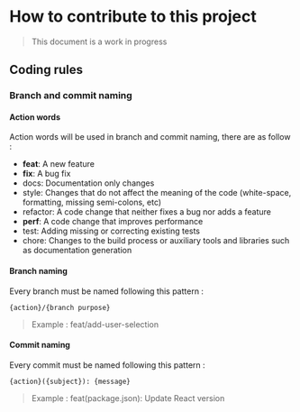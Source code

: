 # How to contribute to this project

>This document is a work in progress

## Coding rules

### Branch and commit naming

#### Action words

Action words will be used in branch and commit naming, there are as follow :

* **feat**: A new feature
* **fix**: A bug fix
* docs: Documentation only changes
* style: Changes that do not affect the meaning of the code (white-space, formatting, missing semi-colons, etc)
* refactor: A code change that neither fixes a bug nor adds a feature
* **perf**: A code change that improves performance
* test: Adding missing or correcting existing tests
* chore: Changes to the build process or auxiliary tools and libraries such as documentation generation

#### Branch naming

Every branch must be named following this pattern :

`{action}/{branch purpose}`

> Example : feat/add-user-selection

#### Commit naming

Every commit must be named following this pattern :

`{action}({subject}): {message}`

> Example : feat(package.json): Update React version